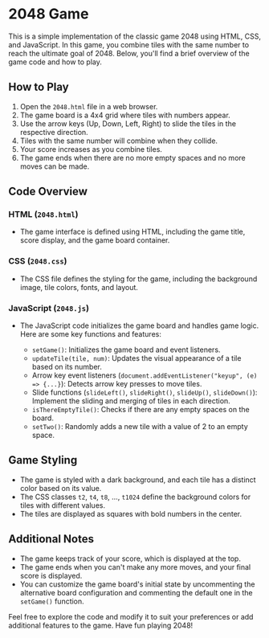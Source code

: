 # 2048 Game

This is a simple implementation of the classic game 2048 using HTML, CSS, and JavaScript. In this game, you combine tiles with the same number to reach the ultimate goal of 2048. Below, you'll find a brief overview of the game code and how to play.

## How to Play

1. Open the `2048.html` file in a web browser.
2. The game board is a 4x4 grid where tiles with numbers appear.
3. Use the arrow keys (Up, Down, Left, Right) to slide the tiles in the respective direction.
4. Tiles with the same number will combine when they collide.
5. Your score increases as you combine tiles.
6. The game ends when there are no more empty spaces and no more moves can be made.

## Code Overview

### HTML (`2048.html`)

- The game interface is defined using HTML, including the game title, score display, and the game board container.

### CSS (`2048.css`)

- The CSS file defines the styling for the game, including the background image, tile colors, fonts, and layout.

### JavaScript (`2048.js`)

- The JavaScript code initializes the game board and handles game logic. Here are some key functions and features:

   - `setGame()`: Initializes the game board and event listeners.
   - `updateTile(tile, num)`: Updates the visual appearance of a tile based on its number.
   - Arrow key event listeners (`document.addEventListener("keyup", (e) => {...}`): Detects arrow key presses to move tiles.
   - Slide functions (`slideLeft()`, `slideRight()`, `slideUp()`, `slideDown()`): Implement the sliding and merging of tiles in each direction.
   - `isThereEmptyTile()`: Checks if there are any empty spaces on the board.
   - `setTwo()`: Randomly adds a new tile with a value of 2 to an empty space.

## Game Styling

- The game is styled with a dark background, and each tile has a distinct color based on its value.
- The CSS classes `t2`, `t4`, `t8`, ..., `t1024` define the background colors for tiles with different values.
- The tiles are displayed as squares with bold numbers in the center.

## Additional Notes

- The game keeps track of your score, which is displayed at the top.
- The game ends when you can't make any more moves, and your final score is displayed.
- You can customize the game board's initial state by uncommenting the alternative board configuration and commenting the default one in the `setGame()` function.

Feel free to explore the code and modify it to suit your preferences or add additional features to the game. Have fun playing 2048!